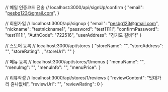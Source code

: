 // 메일 인증코드 전송
// localhost:3000/api/signUp/confirm
{
"email": "pesbg123@gmail.com",
}

// 회원가입
// localhost:3000/api/signup
{
"email": "pesbg123@gmail.com",
"nickname": "testnickname1",
"password": "test1111!",
"confirmPassword": "test1111!",
"AuthCode": "722516",
"userAddress": "경기도 길바닥"
}

// 스토어 등록
// localhost:3000/api/stores
{
"storeName": "",
"storeAddress": "",
"storeRating": ,
"storeUrl": ""
}

// 메뉴 등록
// localhost:3000/api/stores/1/menus
{
"menuName": "",
"menuImg": "",
"menuInfo": "",
"menuPrice":
}

// 리뷰작성
// localhost:3000/api/stores/1/reviews
{
"reviewContent": "맛대가리 쥰나없네",
"reviewUrl": "",
"reviewRating": 0
}
